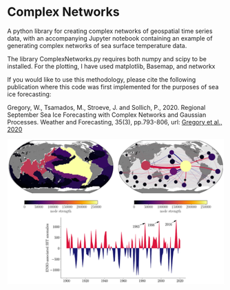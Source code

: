 # Complex Networks
A python library for creating complex networks of geospatial time series data, with an accompanying Jupyter notebook containing an example of generating complex networks of sea surface temperature data.

The library ComplexNetworks.py requires both numpy and scipy to be installed.
For the plotting, I have used matplotlib, Basemap, and networkx

If you would like to use this methodology, please cite the following publication where this code was first implemented for the purposes of sea ice forecasting:

Gregory, W., Tsamados, M., Stroeve, J. and Sollich, P., 2020. Regional September Sea Ice Forecasting with Complex Networks and Gaussian Processes. Weather and Forecasting, 35(3), pp.793-806, url: [Gregory et al., 2020](https://discovery.ucl.ac.uk/id/eprint/10091542/1/Gregory_wafd190107.pdf)



![alt text](https://github.com/William-gregory/ComplexNetworks/blob/main/images/SST_networks.png)
